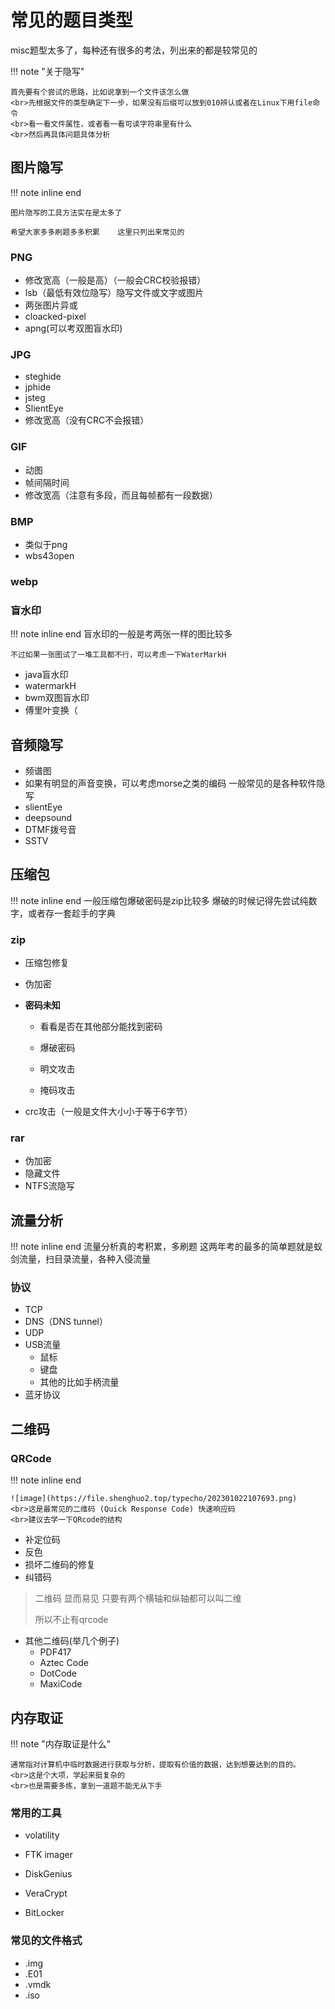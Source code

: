 # **常见的题目类型**

misc题型太多了，每种还有很多的考法，列出来的都是较常见的

!!! note "关于隐写"

	首先要有个尝试的思路，比如说拿到一个文件该怎么做
	<br>先根据文件的类型确定下一步，如果没有后缀可以放到010辨认或者在Linux下用file命令
	<br>看一看文件属性，或者看一看可读字符串里有什么
	<br>然后再具体问题具体分析

## **图片隐写**

!!! note inline end

    图片隐写的工具方法实在是太多了
    
    希望大家多多刷题多多积累    这里只列出来常见的

### PNG

- 修改宽高（一般是高）（一般会CRC校验报错）
- lsb（最低有效位隐写）隐写文件或文字或图片
- 两张图片异或
- cloacked-pixel
- apng(可以考双图盲水印)

### JPG

- steghide
- jphide
- jsteg
- SlientEye
- 修改宽高（没有CRC不会报错）

### GIF

- 动图
- 帧间隔时间
- 修改宽高（注意有多段，而且每帧都有一段数据）

### BMP

- 类似于png
- wbs43open

### webp

### 盲水印

!!! note inline end
    盲水印的一般是考两张一样的图比较多

    不过如果一张图试了一堆工具都不行，可以考虑一下WaterMarkH

- java盲水印
- watermarkH
- bwm双图盲水印
- 傅里叶变换（

## 音频隐写

- 频谱图
- 如果有明显的声音变换，可以考虑morse之类的编码
  一般常见的是各种软件隐写
- slientEye
- deepsound
- DTMF拨号音
- SSTV

## **压缩包**

!!! note inline end
    一般压缩包爆破密码是zip比较多
    爆破的时候记得先尝试纯数字，或者存一套趁手的字典


### zip

- 压缩包修复

- 伪加密

- **密码未知**

  - 看看是否在其他部分能找到密码


  - 爆破密码


  - 明文攻击
  - 掩码攻击

- crc攻击（一般是文件大小小于等于6字节）

### rar

- 伪加密
- 隐藏文件
- NTFS流隐写

## 流量分析

!!! note inline end
    流量分析真的考积累，多刷题
    这两年考的最多的简单题就是蚁剑流量，扫目录流量，各种入侵流量

### 协议

- TCP
- DNS（DNS tunnel）
- UDP
- USB流量
  - 鼠标
  - 键盘
  - 其他的比如手柄流量
- 蓝牙协议

## 二维码

### QRCode

!!! note inline end

    ![image](https://file.shenghuo2.top/typecho/202301022107693.png)
    <br>这是最常见的二维码 (Quick Response Code) 快速响应码
    <br>建议去学一下QRcode的结构

- 补定位码
- 反色
- 损坏二维码的修复
- 纠错码

> 二维码 显而易见  只要有两个横轴和纵轴都可以叫二维
>
> 所以不止有qrcode

- 其他二维码(举几个例子)
  - PDF417
  - Aztec Code
  - DotCode
  - MaxiCode

## 内存取证

!!! note "内存取证是什么"

    通常指对计算机中临时数据进行获取与分析，提取有价值的数据，达到想要达到的目的。
    <br>这是个大项，学起来挺复杂的
    <br>也是需要多练，拿到一道题不能无从下手

### 常用的工具

- volatility

- FTK imager

- DiskGenius
- VeraCrypt
- BitLocker

### 常见的文件格式

- .img
- .E01
- .vmdk
- .iso

